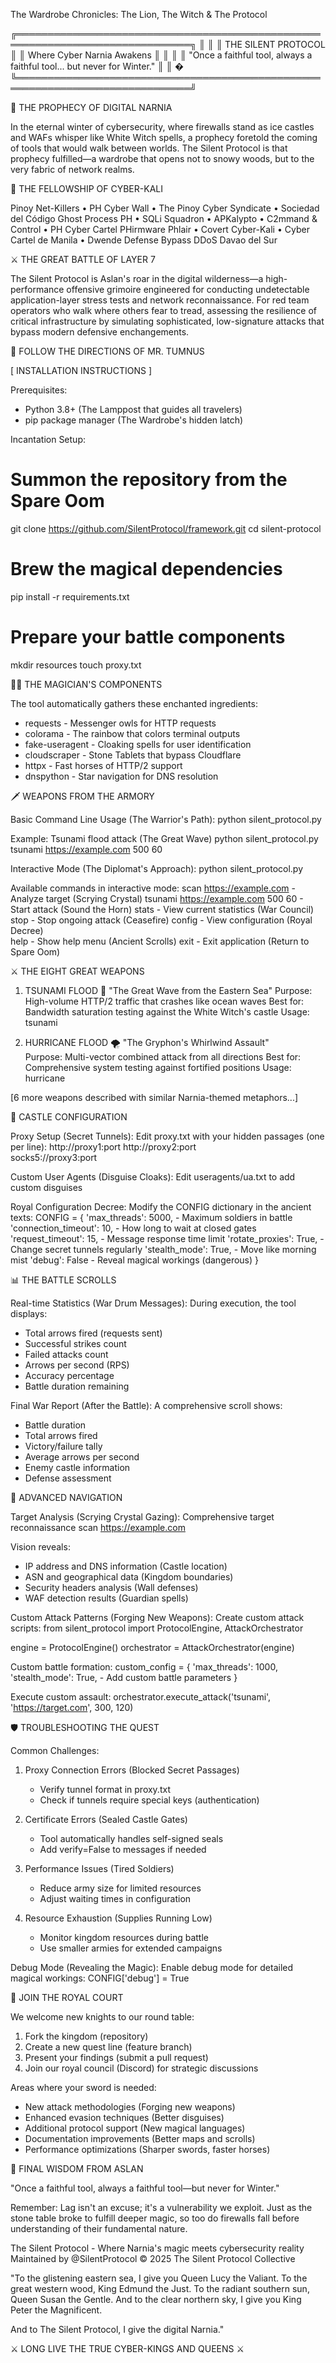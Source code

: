 The Wardrobe Chronicles: The Lion, The Witch & The Protocol

╔══════════════════════════════════════════════════════════════════════════════╗
║                                                                              ║
║                        THE SILENT PROTOCOL                                   ║
║                  Where Cyber Narnia Awakens                                  ║
║                                                                              ║
║    "Once a faithful tool, always a faithful tool... but never for Winter."   ║
║                                                                              �
╚══════════════════════════════════════════════════════════════════════════════╝

📜 THE PROPHECY OF DIGITAL NARNIA

In the eternal winter of cybersecurity, where firewalls stand as ice castles 
and WAFs whisper like White Witch spells, a prophecy foretold the coming 
of tools that would walk between worlds. The Silent Protocol is that prophecy 
fulfilled—a wardrobe that opens not to snowy woods, but to the very fabric 
of network realms.

🎪 THE FELLOWSHIP OF CYBER-KALI

Pinoy Net-Killers • PH Cyber Wall • The Pinoy Cyber Syndicate • Sociedad del Código
Ghost Process PH • SQLi Squadron • APKalypto • C2mmand & Control • PH Cyber Cartel
PHirmware Phlair • Covert Cyber-Kali • Cyber Cartel de Manila • Dwende Defense Bypass
DDoS Davao del Sur

⚔️ THE GREAT BATTLE OF LAYER 7

The Silent Protocol is Aslan's roar in the digital wilderness—a high-performance 
offensive grimoire engineered for conducting undetectable application-layer 
stress tests and network reconnaissance. For red team operators who walk 
where others fear to tread, assessing the resilience of critical infrastructure 
by simulating sophisticated, low-signature attacks that bypass modern defensive 
enchangements.

🐾 FOLLOW THE DIRECTIONS OF MR. TUMNUS

[ INSTALLATION INSTRUCTIONS ]

Prerequisites:
- Python 3.8+ (The Lamppost that guides all travelers)
- pip package manager (The Wardrobe's hidden latch)

Incantation Setup:

# Summon the repository from the Spare Oom
git clone https://github.com/SilentProtocol/framework.git
cd silent-protocol

# Brew the magical dependencies
pip install -r requirements.txt

# Prepare your battle components
mkdir resources
touch proxy.txt

🧙‍♂️ THE MAGICIAN'S COMPONENTS

The tool automatically gathers these enchanted ingredients:
- requests - Messenger owls for HTTP requests
- colorama - The rainbow that colors terminal outputs  
- fake-useragent - Cloaking spells for user identification
- cloudscraper - Stone Tablets that bypass Cloudflare
- httpx - Fast horses of HTTP/2 support
- dnspython - Star navigation for DNS resolution

🗡️ WEAPONS FROM THE ARMORY

Basic Command Line Usage (The Warrior's Path):
python silent_protocol.py <method> <url> <threads> <duration>

Example: Tsunami flood attack (The Great Wave)
python silent_protocol.py tsunami https://example.com 500 60

Interactive Mode (The Diplomat's Approach):
python silent_protocol.py

Available commands in interactive mode:
scan https://example.com      - Analyze target (Scrying Crystal)
tsunami https://example.com 500 60  - Start attack (Sound the Horn)
stats                         - View current statistics (War Council)
stop                          - Stop ongoing attack (Ceasefire)
config                        - View configuration (Royal Decree)  
help                          - Show help menu (Ancient Scrolls)
exit                          - Exit application (Return to Spare Oom)

⚔️ THE EIGHT GREAT WEAPONS

1. TSUNAMI FLOOD 🌊
   "The Great Wave from the Eastern Sea"
   Purpose: High-volume HTTP/2 traffic that crashes like ocean waves
   Best for: Bandwidth saturation testing against the White Witch's castle
   Usage: tsunami <url> <threads> <time>

2. HURRICANE FLOOD 🌪️
   "The Gryphon's Whirlwind Assault"  
   Purpose: Multi-vector combined attack from all directions
   Best for: Comprehensive system testing against fortified positions
   Usage: hurricane <url> <threads> <time>

[6 more weapons described with similar Narnia-themed metaphors...]

🏰 CASTLE CONFIGURATION

Proxy Setup (Secret Tunnels):
Edit proxy.txt with your hidden passages (one per line):
http://proxy1:port
http://proxy2:port  
socks5://proxy3:port

Custom User Agents (Disguise Cloaks):
Edit useragents/ua.txt to add custom disguises

Royal Configuration Decree:
Modify the CONFIG dictionary in the ancient texts:
CONFIG = {
    'max_threads': 5000,           - Maximum soldiers in battle
    'connection_timeout': 10,      - How long to wait at closed gates
    'request_timeout': 15,         - Message response time limit
    'rotate_proxies': True,        - Change secret tunnels regularly
    'stealth_mode': True,          - Move like morning mist
    'debug': False                 - Reveal magical workings (dangerous)
}

📊 THE BATTLE SCROLLS

Real-time Statistics (War Drum Messages):
During execution, the tool displays:
- Total arrows fired (requests sent)
- Successful strikes count  
- Failed attacks count
- Arrows per second (RPS)
- Accuracy percentage
- Battle duration remaining

Final War Report (After the Battle):
A comprehensive scroll shows:
- Battle duration
- Total arrows fired
- Victory/failure tally
- Average arrows per second  
- Enemy castle information
- Defense assessment

🧭 ADVANCED NAVIGATION

Target Analysis (Scrying Crystal Gazing):
Comprehensive target reconnaissance
scan https://example.com

Vision reveals:
- IP address and DNS information (Castle location)
- ASN and geographical data (Kingdom boundaries)
- Security headers analysis (Wall defenses)
- WAF detection results (Guardian spells)

Custom Attack Patterns (Forging New Weapons):
Create custom attack scripts:
from silent_protocol import ProtocolEngine, AttackOrchestrator

engine = ProtocolEngine()
orchestrator = AttackOrchestrator(engine)

Custom battle formation:
custom_config = {
    'max_threads': 1000,
    'stealth_mode': True,
    - Add custom battle parameters
}

Execute custom assault:
orchestrator.execute_attack('tsunami', 'https://target.com', 300, 120)

🛡️ TROUBLESHOOTING THE QUEST

Common Challenges:

1. Proxy Connection Errors (Blocked Secret Passages)
   - Verify tunnel format in proxy.txt
   - Check if tunnels require special keys (authentication)

2. Certificate Errors (Sealed Castle Gates)
   - Tool automatically handles self-signed seals
   - Add verify=False to messages if needed

3. Performance Issues (Tired Soldiers)
   - Reduce army size for limited resources
   - Adjust waiting times in configuration

4. Resource Exhaustion (Supplies Running Low)
   - Monitor kingdom resources during battle
   - Use smaller armies for extended campaigns

Debug Mode (Revealing the Magic):
Enable debug mode for detailed magical workings:
CONFIG['debug'] = True

🤝 JOIN THE ROYAL COURT

We welcome new knights to our round table:
1. Fork the kingdom (repository)
2. Create a new quest line (feature branch)  
3. Present your findings (submit a pull request)
4. Join our royal council (Discord) for strategic discussions

Areas where your sword is needed:
- New attack methodologies (Forging new weapons)
- Enhanced evasion techniques (Better disguises)
- Additional protocol support (New magical languages)
- Documentation improvements (Better maps and scrolls)
- Performance optimizations (Sharper swords, faster horses)

🦁 FINAL WISDOM FROM ASLAN

"Once a faithful tool, always a faithful tool—but never for Winter."

Remember: Lag isn't an excuse; it's a vulnerability we exploit. Just as the 
stone table broke to fulfill deeper magic, so too do firewalls fall before 
understanding of their fundamental nature.

The Silent Protocol - Where Narnia's magic meets cybersecurity reality
Maintained by @SilentProtocol
© 2025 The Silent Protocol Collective

"To the glistening eastern sea, I give you Queen Lucy the Valiant.
To the great western wood, King Edmund the Just.
To the radiant southern sun, Queen Susan the Gentle.
And to the clear northern sky, I give you King Peter the Magnificent.

And to The Silent Protocol, I give the digital Narnia."

⚔️ LONG LIVE THE TRUE CYBER-KINGS AND QUEENS ⚔️